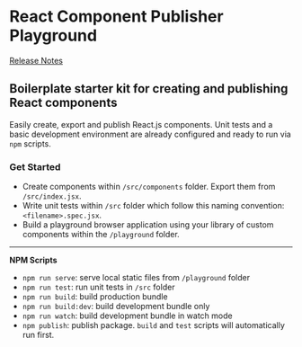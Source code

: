 # React Component Publisher Playground
[Release Notes](/changelog.md)

## Boilerplate starter kit for creating and publishing React components

Easily create, export and publish React.js components. Unit tests and a basic development environment are already configured and ready to run via `npm` scripts.

### Get Started

- Create components within `/src/components` folder. Export them from `/src/index.jsx`.
- Write unit tests within `/src` folder which follow this naming convention: `<filename>.spec.jsx`.
- Build a playground browser application using your library of custom components within the `/playground` folder.

---
**NPM Scripts**
- `npm run serve`: serve local static files from `/playground` folder
- `npm run test`: run unit tests in `/src` folder
- `npm run build`: build production bundle
- `npm run build:dev`: build development bundle only
- `npm run watch`: build development bundle in watch mode
- `npm publish`: publish package. `build` and `test` scripts will automatically run first.
    